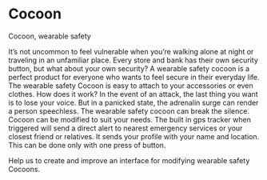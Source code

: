Cocoon
======

Cocoon, wearable safety 

It’s not uncommon to feel vulnerable when you’re walking alone at night or traveling in an unfamiliar place. Every store and bank has their own security button, but what about your own security? A wearable safety cocoon is a perfect product for everyone who wants to feel secure in their everyday life. The wearable safety Cocoon is easy to attach to your accessories or even clothes.  How does it work? In the event of an attack, the last thing you want is to lose your voice. But in a panicked state, the adrenalin surge can render a person speechless. The wearable safety cocoon can break the silence. Cocoon can be modified to suit your needs. The built in gps tracker when triggered will send a direct alert to nearest emergency services or your closest friend or relatives. It sends your profile with your name and location. This can be done only with one press of button.  

Help us to create and improve an interface for modifying wearable safety Cocoons.
